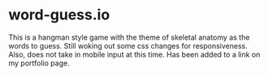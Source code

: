 # word-guess.io

This is a hangman style game with the theme of skeletal anatomy as the words to guess.
Still woking out some css changes for responsiveness. Also, does not take in mobile input at this time.
Has been added to a link on my portfolio page.
